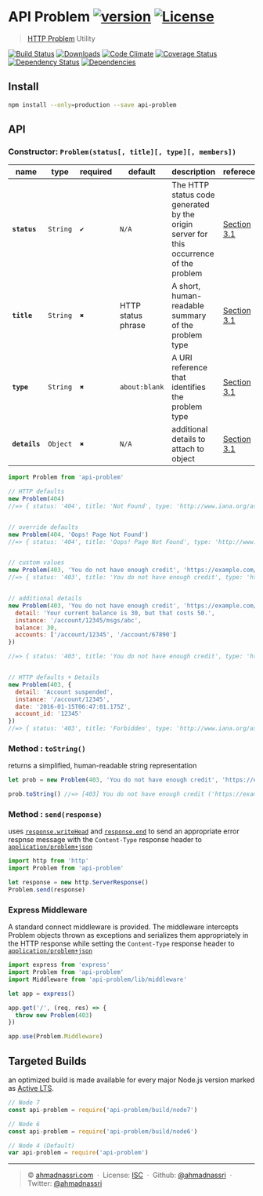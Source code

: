 # API Problem [![version][npm-version]][npm-url] [![License][license-image]][license-url]

> [HTTP Problem](https://tools.ietf.org/html/draft-ietf-appsawg-http-problem) Utility

[![Build Status][travis-image]][travis-url]
[![Downloads][npm-downloads]][npm-url]
[![Code Climate][codeclimate-quality]][codeclimate-url]
[![Coverage Status][codeclimate-coverage]][codeclimate-url]
[![Dependency Status][dependencyci-image]][dependencyci-url]
[![Dependencies][david-image]][david-url]

## Install

```bash
npm install --only=production --save api-problem
```

## API

### Constructor: `Problem(status[, title][, type][, members])`

| name          | type     | required | default             | description                                                                            | referece                |
| ------------- | -------- | -------- | ------------------- | -------------------------------------------------------------------------------------- | ----------------------- |
| **`status`**  | `String` | `✔`     | `N/A`               | The HTTP status code generated by the origin server for this occurrence of the problem | [Section 3.1][spec-3.1] |
| **`title`**   | `String` | `✖`     | HTTP status phrase  | A short, human-readable summary of the problem type                                    | [Section 3.1][spec-3.1] |
| **`type`**    | `String` | `✖`     | `about:blank`       | A URI reference that identifies the problem type                                       | [Section 3.1][spec-3.1] |
| **`details`** | `Object` | `✖`     | `N/A`               | additional details to attach to object                                                 | [Section 3.1][spec-3.2] |

```js
import Problem from 'api-problem'

// HTTP defaults
new Problem(404)
//=> { status: '404', title: 'Not Found', type: 'http://www.iana.org/assignments/http-status-codes#404' }


// override defaults
new Problem(404, 'Oops! Page Not Found')
//=> { status: '404', title: 'Oops! Page Not Found', type: 'http://www.iana.org/assignments/http-status-codes#404' }


// custom values
new Problem(403, 'You do not have enough credit', 'https://example.com/probs/out-of-credit')
//=> { status: '403', title: 'You do not have enough credit', type: 'https://example.com/probs/out-of-credit' }


// additional details
new Problem(403, 'You do not have enough credit', 'https://example.com/probs/out-of-credit', {
  detail: 'Your current balance is 30, but that costs 50.',
  instance: '/account/12345/msgs/abc',
  balance: 30,
  accounts: ['/account/12345', '/account/67890']
})

//=> { status: '403', title: 'You do not have enough credit', type: 'https://example.com/probs/out-of-credit', detail: 'Your current balance is 30, but that costs 50.', instance: '/account/12345/msgs/abc', balance: 30, accounts: ['/account/12345', '/account/67890'] }


// HTTP defaults + Details
new Problem(403, {
  detail: 'Account suspended',
  instance: '/account/12345',
  date: '2016-01-15T06:47:01.175Z',
  account_id: '12345'
})
//=> { status: '403', title: 'Forbidden', type: 'http://www.iana.org/assignments/http-status-codes#404', detail: 'Account suspended', instance: '/account/12345', account_id: 12345, 'date: 2016-01-15T06:47:01.175Z' }

```

### Method : <string> `toString()`

returns a simplified, human-readable string representation

```js
let prob = new Problem(403, 'You do not have enough credit', 'https://example.com/probs/out-of-credit')

prob.toString() //=> [403] You do not have enough credit ('https://example.com/probs/out-of-credit')
```

### Method : <void> `send(response)`

uses [`response.writeHead`](https://nodejs.org/docs/latest/api/http.html#http_response_writehead_statuscode_statusmessage_headers) and [`response.end`](https://nodejs.org/docs/latest/api/http.html#http_response_end_data_encoding_callback) to send an appropriate error respnse message with the `Content-Type` response header to [`application/problem+json`][spec-3]

```js
import http from 'http'
import Problem from 'api-problem'

let response = new http.ServerResponse()
Problem.send(response)
```

### Express Middleware

A standard connect middleware is provided. The middleware intercepts Problem objects thrown as exceptions and serializes them appropriately in the HTTP response while setting the `Content-Type` response header to [`application/problem+json`][spec-3]

```js
import express from 'express'
import Problem from 'api-problem'
import Middleware from 'api-problem/lib/middleware'

let app = express()

app.get('/', (req, res) => {
  throw new Problem(403)
})

app.use(Problem.Middleware)
```

## Targeted Builds

an optimized build is made available for every major Node.js version marked as [Active LTS](https://github.com/nodejs/LTS).

```js
// Node 7
const api-problem = require('api-problem/build/node7')

// Node 6
const api-problem = require('api-problem/build/node6')

// Node 4 (Default)
var api-problem = require('api-problem')
```

---
> :copyright: [ahmadnassri.com](https://www.ahmadnassri.com/) &nbsp;&middot;&nbsp;
> License: [ISC][license-url] &nbsp;&middot;&nbsp;
> Github: [@ahmadnassri](https://github.com/ahmadnassri) &nbsp;&middot;&nbsp;
> Twitter: [@ahmadnassri](https://twitter.com/ahmadnassri)

[license-url]: http://choosealicense.com/licenses/isc/
[license-image]: https://img.shields.io/github/license/ahmadnassri/api-problem.svg?style=flat-square

[travis-url]: https://travis-ci.org/ahmadnassri/api-problem
[travis-image]: https://img.shields.io/travis/ahmadnassri/api-problem.svg?style=flat-square

[npm-url]: https://www.npmjs.com/package/api-problem
[npm-version]: https://img.shields.io/npm/v/api-problem.svg?style=flat-square
[npm-downloads]: https://img.shields.io/npm/dm/api-problem.svg?style=flat-square

[codeclimate-url]: https://codeclimate.com/github/ahmadnassri/api-problem
[codeclimate-quality]: https://img.shields.io/codeclimate/github/ahmadnassri/api-problem.svg?style=flat-square
[codeclimate-coverage]: https://img.shields.io/codeclimate/coverage/github/ahmadnassri/api-problem.svg?style=flat-square

[david-url]: https://david-dm.org/ahmadnassri/api-problem
[david-image]: https://img.shields.io/david/ahmadnassri/api-problem.svg?style=flat-square

[dependencyci-url]: https://dependencyci.com/github/ahmadnassri/api-problem
[dependencyci-image]: https://dependencyci.com/github/ahmadnassri/api-problem/badge?style=flat-square

[spec-3]: https://tools.ietf.org/html/draft-ietf-appsawg-http-problem-02#section-3
[spec-3.1]: https://tools.ietf.org/html/draft-ietf-appsawg-http-problem-02#section-3.1
[spec-3.2]: https://tools.ietf.org/html/draft-ietf-appsawg-http-problem-02#section-3.2
